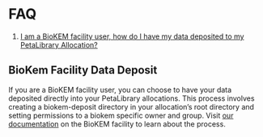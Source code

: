 # FAQ

1. [I am a BioKEM facility user, how do I have my data deposited to my PetaLibrary Allocation?](#biokem-facility-data-deposit)

## BioKem Facility Data Deposit

If you are a BioKEM facility user, you can choose to have your data deposited directly into your PetaLibrary allocations. This process involves creating a biokem-deposit directory in your allocation’s root directory and setting permissions to a biokem specific owner and group. Visit [our documentation](../../additional-resources/biokem-facility.html) on the BioKEM facility to learn about the process.





